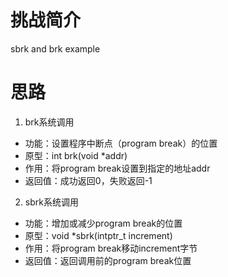 # 挑战简介
sbrk and brk example

# 思路
1. brk系统调用
- 功能：设置程序中断点（program break）的位置
- 原型：int brk(void *addr)
- 作用：将program break设置到指定的地址addr
- 返回值：成功返回0，失败返回-1

2. sbrk系统调用
- 功能：增加或减少program break的位置
- 原型：void *sbrk(intptr_t increment)
- 作用：将program break移动increment字节
- 返回值：返回调用前的program break位置

